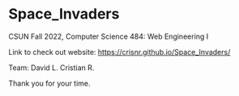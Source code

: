 # Space_Invaders
CSUN Fall 2022,
Computer Science 484: Web Engineering I

Link to check out website: https://crisnr.github.io/Space_Invaders/

Team:
David L.
Cristian R.

Thank you for your time.
